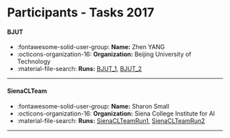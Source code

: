 # Participants - Tasks 2017 

#### BJUT
 - :fontawesome-solid-user-group: **Name:** Zhen YANG
 - :octicons-organization-16: **Organization:** Beijing University of Technology
 - :material-file-search: **Runs:** [BJUT_1](./runs.md#bjut_1), [BJUT_2](./runs.md#bjut_2)

---
#### SienaCLTeam
 - :fontawesome-solid-user-group: **Name:** Sharon Small
 - :octicons-organization-16: **Organization:** Siena College Institute for AI
 - :material-file-search: **Runs:** [SienaCLTeamRun1](./runs.md#sienaclteamrun1), [SienaCLTeamRun2](./runs.md#sienaclteamrun2)

---
